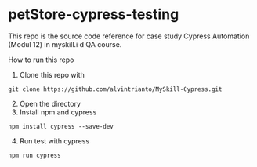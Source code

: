 # petStore-cypress-testing

This repo is the source code reference for case study Cypress Automation (Modul 12) in myskill.i d QA course. 

How to run this repo
1. Clone this repo with
```
git clone https://github.com/alvintrianto/MySkill-Cypress.git
```
2. Open the directory
3. Install npm and cypress
```
npm install cypress --save-dev
```
4. Run test with cypress
```
npm run cypress
```
